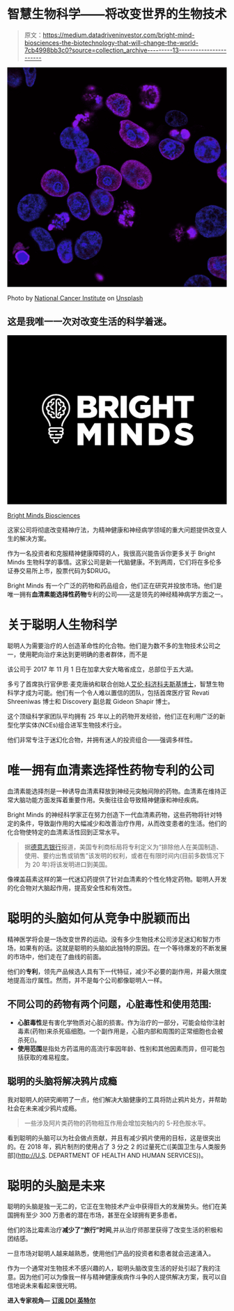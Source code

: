 # 智慧生物科学——将改变世界的生物技术

> 原文：<https://medium.datadriveninvestor.com/bright-mind-biosciences-the-biotechnology-that-will-change-the-world-7cb4998bb3c0?source=collection_archive---------13----------------------->

![](img/5429ba7ec22542f85f125f00911eca1d.png)

Photo by [National Cancer Institute](https://unsplash.com/@nci?utm_source=medium&utm_medium=referral) on [Unsplash](https://unsplash.com?utm_source=medium&utm_medium=referral)

## 这是我唯一一次对改变生活的科学着迷。

![](img/8e34c0c09faf68ccb5b93d3e105be8c1.png)

[Bright Minds Biosciences](https://brightmindsbio.com/)

这家公司将彻底改变精神疗法，为精神健康和神经病学领域的重大问题提供改变人生的解决方案。

作为一名投资者和克服精神健康障碍的人，我很高兴能告诉你更多关于 Bright Minds 生物科学的事情。这家公司是新一代脑健康。不到两周，它们将在多伦多证券交易所上市，股票代码为$DRUG。

Bright Minds 有一个广泛的药物和药品组合，他们正在研究并投放市场。他们是唯一拥有**血清素能选择性药物**专利的公司——这是领先的神经精神病学方面之一。

# 关于聪明人生物科学

聪明人为需要治疗的人创造革命性的化合物。他们是为数不多的生物技术公司之一，使用靶向治疗来达到更明确的患者群体，而不是

该公司于 2017 年 11 月 1 日在加拿大安大略省成立，总部位于五大湖。

多亏了首席执行官伊恩·麦克唐纳和联合创始人[艾伦·科济科夫斯基博士](https://brightmindsbio.com/team/dr-alan-kozikowski-ph-d/)，智慧生物科学才成为可能。他们有一个令人难以置信的团队，包括首席医疗官 Revati Shreeniwas 博士和 Discovery 副总裁 Gideon Shapir 博士。

这个顶级科学家团队平均拥有 25 年以上的药物开发经验，他们正在利用广泛的新型化学实体(NCEs)组合进军生物技术行业。

他们非常专注于迷幻化合物，并拥有迷人的投资组合——强调多样性。

# 唯一拥有血清素选择性药物专利的公司

血清素能选择剂是一种诱导血清素释放到神经元突触间隙的药物。血清素在维持正常大脑功能方面发挥着重要作用。失衡往往会导致精神健康和神经疾病。

Bright Minds 的神经科学家正在努力创造下一代血清素药物，这些药物将针对特定的条件，导致副作用的大幅减少和改善治疗作用，从而改变患者的生活。他们的化合物使特定的血清素活性回到正常水平。

> 据[德意志银行](https://www.db.com/usa/)报道，美国专利商标局将专利定义为“排除他人在美国制造、使用、要约出售或销售”该发明的权利，或者在有限时间内(目前多数情况下为 20 年)将该发明进口到美国。

像裸盖菇素这样的第一代迷幻药提供了针对血清素的个性化特定药物。聪明人开发的化合物对大脑起作用，提高安全性和有效性。

# 聪明的头脑如何从竞争中脱颖而出

精神医学将会是一场改变世界的运动。没有多少生物技术公司涉足迷幻和智力市场，如果有的话。这就是聪明的头脑如此独特的原因。在一个等待爆发的不断发展的市场中，他们走在了曲线的前面。

他们的**专利**，领先产品候选人具有下一代特征，减少不必要的副作用，并最大限度地提高治疗属性。然而，并不是每个公司都像聪明人一样。

## 不同公司的药物有两个问题，心脏毒性和使用范围:

*   **心脏毒性**是有害化学物质对心脏的损害。作为治疗的一部分，可能会给你注射毒素(药物)来杀死癌细胞。一个副作用是，心脏内部和周围的正常细胞也会被杀死()。
*   **使用范围**是指处方药滥用的高流行率因年龄、性别和其他因素而异，但可能包括获取的难易程度。

## 聪明的头脑将解决鸦片成瘾

我对聪明人的研究阐明了一点，他们解决大脑健康的工具将防止鸦片处方，并帮助社会在未来减少鸦片成瘾。

> 一些涉及阿片类药物的药物相互作用会增加突触内的 5-羟色胺水平。

看到聪明的头脑可以为社会做点贡献，并且有减少鸦片使用的目标，这是很突出的。在 2018 年，鸦片制剂的使用占了 3 分之 2 的过量死亡([美国卫生与人类服务部](http://U.S. DEPARTMENT OF HEALTH AND HUMAN SERVICES))。

# 聪明的头脑是未来

聪明的头脑是独一无二的，它正在生物技术产业中获得巨大的发展势头。他们在美国拥有至少 300 万患者的潜在市场，甚至在全球拥有更多患者。

他们的洛比霉素治疗**减少了“旅行”时间**,并从治疗师那里获得了改变生活的积极和团结感。

一旦市场对聪明人越来越熟悉，使用他们产品的投资者和患者就会迅速涌入。

作为一个通常对生物技术不感兴趣的人，聪明头脑改变生活的好处引起了我的注意。因为他们可以为像我一样与精神健康疾病作斗争的人提供解决方案，我可以自信地说未来看起来很光明。

**进入专家视角—** [**订阅 DDI 英特尔**](https://datadriveninvestor.com/ddi-intel)